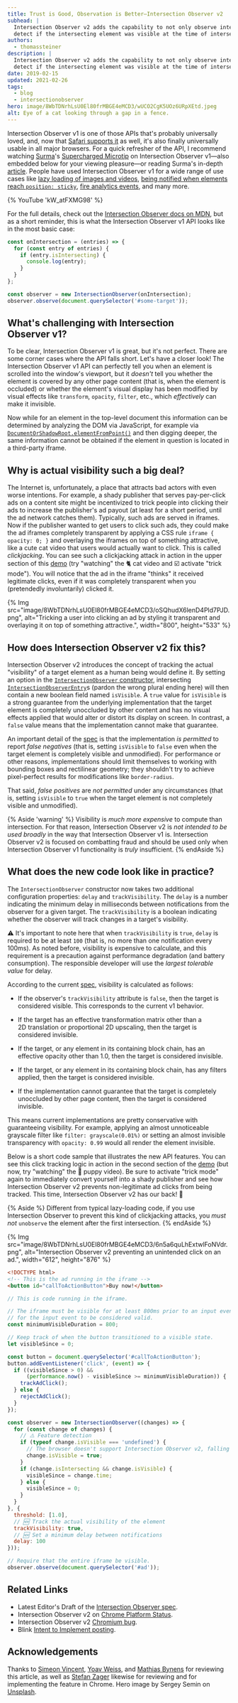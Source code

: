 ```yaml
---
title: Trust is Good, Observation is Better—Intersection Observer v2
subhead: |
  Intersection Observer v2 adds the capability to not only observe intersections per se, but to also
  detect if the intersecting element was visible at the time of intersection.
authors:
  - thomassteiner
description: |
  Intersection Observer v2 adds the capability to not only observe intersections per se, but to also
  detect if the intersecting element was visible at the time of intersection.
date: 2019-02-15
updated: 2021-02-26
tags:
  - blog
  - intersectionobserver
hero: image/8WbTDNrhLsU0El80frMBGE4eMCD3/wUCO2CgK5UOz6URpXEtd.jpeg
alt: Eye of a cat looking through a gap in a fence.
---
```


Intersection Observer&nbsp;v1 is one of those APIs that's probably universally loved, and, now that
[Safari supports it](https://webkit.org/blog/8582/intersectionobserver-in-webkit/) as well,
it's also finally universally usable in all major browsers. For a quick refresher of the API,
I recommend watching [Surma](../../../resources/contributors/surma)'s
[Supercharged Microtip](https://www.youtube.com/embed/kW_atFXMG98) on Intersection
Observer&nbsp;v1—also embedded below for your viewing pleasure—or reading Surma's in-depth
[article](../../2016/04/intersectionobserver).
People have used Intersection Observer&nbsp;v1 for a wide range of use cases like
[lazy loading of images and videos](../../../fundamentals/performance/lazy-loading-guidance/images-and-video/),
[being notified when elements reach `position: sticky`](../../2017/09/sticky-headers),
[fire analytics events](https://github.com/ampproject/amphtml/blob/master/extensions/amp-analytics/0.1/visibility-manager.js),
and many more.

{% YouTube 'kW_atFXMG98' %}

For the full details, check out the
[Intersection Observer docs on MDN](https://developer.mozilla.org/en-US/docs/Web/API/Intersection_Observer_API),
but as a short reminder, this is what the Intersection Observer&nbsp;v1 API looks like in the most
basic case:

```js
const onIntersection = (entries) => {
  for (const entry of entries) {
    if (entry.isIntersecting) {
      console.log(entry);
    }
  }
};

const observer = new IntersectionObserver(onIntersection);
observer.observe(document.querySelector('#some-target'));
```

## What's challenging with Intersection Observer&nbsp;v1?

To be clear, Intersection Observer&nbsp;v1 is great, but it's not perfect. There are
some corner cases where the API falls short. Let's have a closer look!
The Intersection Observer&nbsp;v1 API can perfectly tell you when an element is scrolled into the
window's viewport, but it *doesn't* tell you whether the element is covered
by any other page content (that is, when the element is occluded) or whether
the element's visual display has been modified by visual effects like `transform`, `opacity`,
`filter`, etc., which *effectively* can make it invisible.

Now while for an element in the top-level document this information can be determined by analyzing
the DOM via JavaScript, for example via
[`DocumentOrShadowRoot.elementFromPoint()`](https://developer.mozilla.org/en-US/docs/Web/API/DocumentOrShadowRoot/elementFromPoint)
and then digging deeper, the same information cannot be obtained if the element in question is
located in a third-party iframe.

## Why is actual visibility such a big deal?

The Internet is, unfortunately, a place that attracts bad actors with even worse intentions.
For example, a shady publisher that serves pay-per-click ads on a content site might be incentivized
to trick people into clicking their ads to increase the publisher's ad payout (at least
for a short period, until the ad network catches them).
Typically, such ads are served in iframes.
Now if the publisher wanted to get users to click such ads, they could make the ad iframes
completely transparent by applying a CSS rule `iframe { opacity: 0; }` and overlaying the iframes
on top of something attractive, like a cute cat video that users would actually want to click.
This is called *clickjacking*.
You can see such a clickjacking attack in action in the upper section of this
[demo](https://trick-ad-click.glitch.me/) (try "watching" the 🐈 cat video
and ☑️ activate "trick mode").
You will notice that the ad in the iframe "thinks" it received legitimate clicks, even if it was
completely transparent when you (pretendedly involuntarily) clicked it.

{% Img src="image/8WbTDNrhLsU0El80frMBGE4eMCD3/oSQhudX6lenD4Pld7PJD.png", alt="Tricking a user into clicking an ad by styling it transparent and overlaying it on top of something attractive.", width="800", height="533" %}

## How does Intersection Observer&nbsp;v2 fix this?

Intersection Observer&nbsp;v2 introduces the concept of tracking the actual "visibility" of a target
element as a human being would define it.
By setting an option in the
[`IntersectionObserver` constructor](https://developer.mozilla.org/en-US/docs/Web/API/IntersectionObserver/IntersectionObserver),
intersecting
[`IntersectionObserverEntry`](https://developer.mozilla.org/en-US/docs/Web/API/IntersectionObserverEntry)s
(pardon the wrong plural ending here) will then contain a new boolean field named `isVisible`.
A `true` value for `isVisible` is a strong guarantee from the underlying implementation
that the target element is completely unoccluded by other content
and has no visual effects applied that would alter or distort its display on screen.
In contrast, a `false` value means that the implementation cannot make that guarantee.

An important detail of the
[spec](https://w3c.github.io/IntersectionObserver/v2/#calculate-visibility-algo)
is that the implementation *is permitted* to report *false negatives* (that is, setting `isVisible`
to `false` even when the target element is completely visible and unmodified).
For performance or other reasons, implementations should limit themselves to working with bounding
boxes and rectilinear geometry; they shouldn't try to achieve pixel-perfect results for
modifications like `border-radius`.

That said, *false positives* are *not permitted* under any circumstances (that is, setting
`isVisible` to `true` when the target element is not completely visible and unmodified).

{% Aside 'warning' %}
  Visibility is *much more expensive* to compute than intersection. For that reason,
  Intersection Observer&nbsp;v2 is *not intended to be used broadly* in the way that
  Intersection Observer&nbsp;v1 is. Intersection Observer&nbsp;v2 is focused on combatting fraud
  and should be used only when Intersection Observer&nbsp;v1 functionality is *truly* insufficient.
{% endAside %}

## What does the new code look like in practice?

The `IntersectionObserver` constructor now takes two additional configuration properties: `delay`
and `trackVisibility`.
The `delay` is a number indicating the minimum delay in milliseconds between notifications from
the observer for a given target.
The `trackVisibility` is a boolean indicating whether the observer will track changes in a target's
visibility.

⚠️ It's important to note here that when `trackVisibility` is `true`, `delay` is required to be at
least `100` (that is, no more than one notification every 100ms).
As noted before, visibility is expensive to calculate, and this requirement is a precaution against
performance degradation (and battery consumption). The responsible developer will use the
*largest tolerable value* for delay.

According to the current
[spec](https://w3c.github.io/IntersectionObserver/v2/#calculate-visibility-algo), visibility is
calculated as follows:

- If the observer's `trackVisibility` attribute is `false`, then the target is considered visible.
This corresponds to the current&nbsp;v1 behavior.

- If the target has an effective transformation matrix other than a 2D&nbsp;translation
or proportional 2D&nbsp;upscaling, then the target is considered invisible.

- If the target, or any element in its containing block chain, has an effective opacity other than
1.0, then the target is considered invisible.

- If the target, or any element in its containing block chain, has any filters applied,
then the target is considered invisible.

- If the implementation cannot guarantee that the target is completely unoccluded by other page
content, then the target is considered invisible.

This means current implementations are pretty conservative with guaranteeing visibility.
For example, applying an almost unnoticeable grayscale filter like `filter: grayscale(0.01%)`
or setting an almost invisible transparency with `opacity: 0.99` would all render the element
invisible.

Below is a short code sample that illustrates the new API features. You can see this click tracking
logic in action in the second section of the [demo](https://trick-ad-click.glitch.me/)
(but now, try "watching" the 🐶 puppy video). Be sure to activate "trick mode" again to immediately
convert yourself into a shady publisher and see how Intersection Observer&nbsp;v2 prevents
non-legitimate ad clicks from being tracked.
This time, Intersection Observer&nbsp;v2 has our back! 🎉

{% Aside %}
  Different from typical lazy-loading code, if you use Intersection Observer to prevent this
  kind of clickjacking attacks, you *must not* `unobserve` the element after the first intersection.
{% endAside %}

{% Img src="image/8WbTDNrhLsU0El80frMBGE4eMCD3/6n5a6quLhExtwlFoNVdr.png", alt="Intersection Observer v2 preventing an unintended click on an ad.", width="612", height="876" %}

```html
<!DOCTYPE html>
<!-- This is the ad running in the iframe -->
<button id="callToActionButton">Buy now!</button>
```

```js
// This is code running in the iframe.

// The iframe must be visible for at least 800ms prior to an input event
// for the input event to be considered valid.
const minimumVisibleDuration = 800;

// Keep track of when the button transitioned to a visible state.
let visibleSince = 0;

const button = document.querySelector('#callToActionButton');
button.addEventListener('click', (event) => {
  if ((visibleSince > 0) &&
      (performance.now() - visibleSince >= minimumVisibleDuration)) {
    trackAdClick();
  } else {
    rejectAdClick();
  }
});

const observer = new IntersectionObserver((changes) => {
  for (const change of changes) {
    // ⚠️ Feature detection
    if (typeof change.isVisible === 'undefined') {
      // The browser doesn't support Intersection Observer v2, falling back to v1 behavior.
      change.isVisible = true;
    }
    if (change.isIntersecting && change.isVisible) {
      visibleSince = change.time;
    } else {
      visibleSince = 0;
    }
  }
}, {
  threshold: [1.0],
  // 🆕 Track the actual visibility of the element
  trackVisibility: true,
  // 🆕 Set a minimum delay between notifications
  delay: 100
}));

// Require that the entire iframe be visible.
observer.observe(document.querySelector('#ad'));
```

## Related Links

- Latest Editor's Draft of the
[Intersection Observer spec](https://w3c.github.io/IntersectionObserver/v2/).
- Intersection Observer&nbsp;v2 on
[Chrome Platform Status](https://www.chromestatus.com/feature/5878481493688320).
- Intersection Observer&nbsp;v2 [Chromium bug](https://crbug.com/827639).
- Blink
[Intent to Implement posting](https://groups.google.com/a/chromium.org/d/msg/blink-dev/tudxAHN9-AY/vz91o_aNDwAJ).

## Acknowledgements

Thanks to [Simeon Vincent](https://twitter.com/dotproto),
[Yoav Weiss](https://twitter.com/yoavweiss), and [Mathias Bynens](https://twitter.com/mathias)
for reviewing this article, as well as [Stefan Zager](https://twitter.com/stefanzager) likewise
for reviewing and for implementing the feature in Chrome.
Hero image by Sergey Semin on [Unsplash](https://unsplash.com/photos/ZuXDaoIx_Bc).